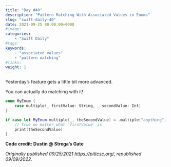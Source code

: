```yaml
---
title: "Day #40"
description: "Pattern Matching With Associated Values in Enums"
slug: "swift-daily-40"
date: 2021-09-25 00:00:00+0000
#image:
categories:
    - "Swift Daily"
#tags:
keywords:
    - "associated values"
    - "pattern matching"
#links:
weight: 1
---
```


Yesterday’s feature gets a little bit more advanced.

You can actually do matching with it!

```swift
enum MyEnum {
    case multiple(_ firstValue: String, _ secondValue: Int)
}

if case let MyEnum.multiple(_, theSecondValue) = .multiple("anything", 10) {
    // True no matter what `firstValue` is
    print(theSecondValue)
}
```

**Code credit: Dustin @ Strega’s Gate**

*Originally published 09/25/2021 https://pittcsc.org/, republished 09/09/2022.*
